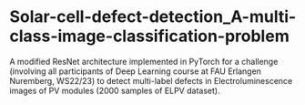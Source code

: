 # Solar-cell-defect-detection_A-multi-class-image-classification-problem
 A modified ResNet architecture implemented in PyTorch for a challenge (involving all participants of Deep Learning course at FAU Erlangen Nuremberg, WS22/23) to detect multi-label defects in Electroluminescence images of PV modules (2000 samples of ELPV dataset).
